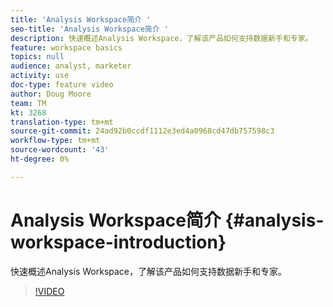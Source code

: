 ```yaml
---
title: 'Analysis Workspace简介 '
seo-title: 'Analysis Workspace简介 '
description: 快速概述Analysis Workspace，了解该产品如何支持数据新手和专家。
feature: workspace basics
topics: null
audience: analyst, marketer
activity: use
doc-type: feature video
author: Doug Moore
team: TM
kt: 3268
translation-type: tm+mt
source-git-commit: 24ad92b0ccdf1112e3ed4a0968cd47db757598c3
workflow-type: tm+mt
source-wordcount: '43'
ht-degree: 0%

---
```



# Analysis Workspace简介 {#analysis-workspace-introduction}

快速概述Analysis Workspace，了解该产品如何支持数据新手和专家。

>[!VIDEO](https://video.tv.adobe.com/v/28165/?quality=12)
